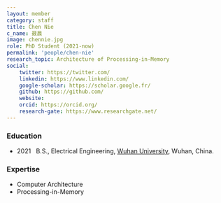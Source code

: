 ```yaml
---
layout: member
category: staff
title: Chen Nie
c_name: 聂晨
image: chennie.jpg
role: PhD Student (2021-now)
permalink: 'people/chen-nie'
research_topic: Architecture of Processing-in-Memory
social:
    twitter: https://twitter.com/
    linkedin: https://www.linkedin.com/
    google-scholar: https://scholar.google.fr/
    github: https://github.com/
    website:
    orcid: https://orcid.org/
    research-gate: https://www.researchgate.net/
---
```



### <i class="fas fa-graduation-cap"></i> Education
- 2021 &nbsp; B.S., Electrical Engineering, [Wuhan University](https://www.seu.edu.cn/english/), Wuhan, China.




### Expertise
- Computer Architecture
- Processing-in-Memory
